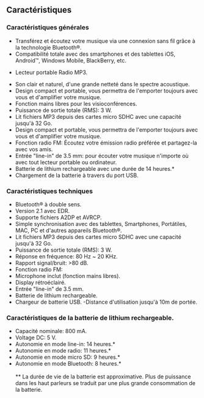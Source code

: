 ## Caractéristiques

### Caractéristiques générales

- Transférez et écoutez votre musique via une connexion sans fil grâce à la technologie Bluetooth®.
- Compatibilité totale avec des smartphones et des tablettes iOS, Android™, Windows Mobile, BlackBerry, etc.
* Lecteur portable Radio MP3.
- Son clair et naturel, d'une grande netteté dans le spectre acoustique. 
- Design compact et portable, vous permettra de l'emporter toujours avec vous et d'amplifier votre musique.
- Fonction mains libres pour les visioconférences. 
- Puissance de sortie totale (RMS): 3 W.
- Lit fichiers MP3 depuis des cartes micro SDHC avec une capacité jusqu'à 32 Go.
- Design compact et portable, vous permettra de l'emporter toujours avec vous et d'amplifier votre musique.
- Fonction radio FM: Écoutez votre émission radio préférée et partagez-la avec vos amis.
- Entrée "line-in" de 3.5 mm: pour écouter votre musique n'importe où avec tout lecteur portable ou ordinateur.
- Batterie de lithium rechargeable avec une durée de 14 heures.*
- Chargement de la batterie à travers du port USB.


### Caractéristiques techniques

- Bluetooth® à double sens.
- Version 2.1 avec EDR.
- Supporte fichiers A2DP et AVRCP.
- Simple synchronisation avec des tablettes, Smartphones, Portátiles, MAC, PC et d'autres appareils Bluetooth®.
- Lit fichiers MP3 depuis des cartes micro SDHC avec une capacité jusqu'à 32 Go.
- Puissance de sortie totale (RMS): 3 W.
- Réponse en fréquence: 80 Hz ~ 20 KHz.
- Rapport signal/bruit: >80 dB.
- Fonction radio FM:
- Microphone inclut (fonction mains libres).
- Display rétroéclairé.
- Entrée "line-in" de 3.5 mm.
- Batterie de lithium rechargeable.
- Chargeur de batterie USB.
-Distance d'utilisation jusqu'à 10m de portée.


### Caractéristiques de la batterie de lithium rechargeable.

- Capacité nominale: 800 mA.
- Voltage DC: 5 V.
- Autonomie en mode line-in: 14 heures.*
- Autonomie en mode radio: 11 heures.*
- Autonomie en mode micro SD: 9 heures.*
- Autonomie en mode Bluetooth: 8 heures.*
<br/><br/>
** La durée de vie de la batterie est approximative.  Plus de puissance dans les haut parleurs se traduit par une plus grande consommation de la batterie.
